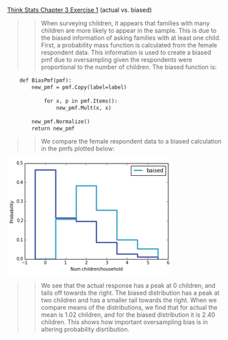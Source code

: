 [Think Stats Chapter 3 Exercise 1](http://greenteapress.com/thinkstats2/html/thinkstats2004.html#toc31) (actual vs. biased)

>> When surveying children, it appears that families with many children are more likely to appear in the sample. This is due to the biased information of asking families with at least one child. First, a probability mass function is calculated from the female respondent data. This information is used to create a biased pmf due to oversampling given the respondents were proportional to the number of children. The biased function is:

```
    def BiasPmf(pmf):
        new_pmf = pmf.Copy(label=label)

            for x, p in pmf.Items():
                new_pmf.Mult(x, x)
        
        new_pmf.Normalize()
        return new_pmf
```
>> We compare the female respondent data to a biased calculation in the pmfs plotted below: 

<img src="img/actual_biased.png" title="Actual vs. Biased"/>

>> We see that the actual response has a peak at 0 children, and tails off towards the right. The biased distribution has a peak at two children and has a smaller tail towards the right. When we compare means of the distributions, we find that for actual the mean is 1.02 children, and for the biased distribution it is 2.40 children. This shows how important oversampling bias is in altering probability disrtibution.
